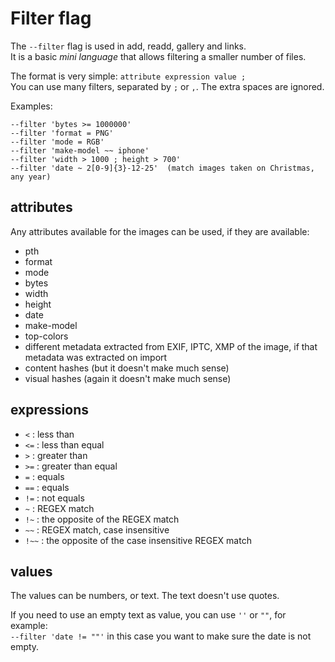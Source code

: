 # Filter flag

The `--filter` flag is used in add, readd, gallery and links.<br>
It is a basic *mini language* that allows filtering a smaller number of files.

The format is very simple: `attribute expression value ;`<br>
You can use many filters, separated by `;` or `,`. The extra spaces are ignored.

Examples:

```
--filter 'bytes >= 1000000'
--filter 'format = PNG'
--filter 'mode = RGB'
--filter 'make-model ~~ iphone'
--filter 'width > 1000 ; height > 700'
--filter 'date ~ 2[0-9]{3}-12-25'  (match images taken on Christmas, any year)
```

## attributes

Any attributes available for the images can be used, if they are available:

- pth
- format
- mode
- bytes
- width
- height
- date
- make-model
- top-colors
- different metadata extracted from EXIF, IPTC, XMP of the image, if that metadata was extracted on import
- content hashes (but it doesn't make much sense)
- visual hashes (again it doesn't make much sense)

## expressions

- `<` : less than
- `<=` : less than equal
- `>` : greater than
- `>=` : greater than equal
- `=` : equals
- `==` : equals
- `!=` : not equals
- `~` : REGEX match
- `!~` : the opposite of the REGEX match
- `~~` : REGEX match, case insensitive
- `!~~` : the opposite of the case insensitive REGEX match

## values

The values can be numbers, or text. The text doesn't use quotes.

If you need to use an empty text as value, you can use `''` or `""`, for example:<br>
`--filter 'date != ""'` in this case you want to make sure the date is not empty.
